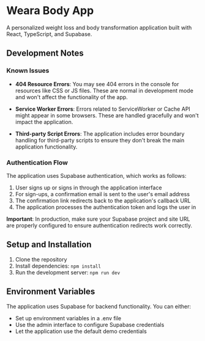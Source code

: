 
# Weara Body App

A personalized weight loss and body transformation application built with React, TypeScript, and Supabase.

## Development Notes

### Known Issues

- **404 Resource Errors**: You may see 404 errors in the console for resources like CSS or JS files. These are normal in development mode and won't affect the functionality of the app.

- **Service Worker Errors**: Errors related to ServiceWorker or Cache API might appear in some browsers. These are handled gracefully and won't impact the application.

- **Third-party Script Errors**: The application includes error boundary handling for third-party scripts to ensure they don't break the main application functionality.

### Authentication Flow

The application uses Supabase authentication, which works as follows:

1. User signs up or signs in through the application interface
2. For sign-ups, a confirmation email is sent to the user's email address
3. The confirmation link redirects back to the application's callback URL
4. The application processes the authentication token and logs the user in

**Important**: In production, make sure your Supabase project and site URL are properly configured to ensure authentication redirects work correctly.

## Setup and Installation

1. Clone the repository
2. Install dependencies: `npm install`
3. Run the development server: `npm run dev`

## Environment Variables

The application uses Supabase for backend functionality. You can either:
- Set up environment variables in a .env file
- Use the admin interface to configure Supabase credentials
- Let the application use the default demo credentials
